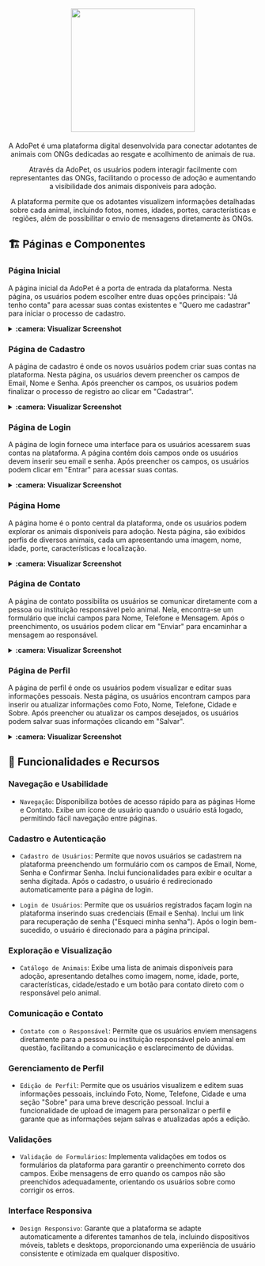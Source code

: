 <h1 align="center" id="descricao"><img width="250px" src="https://github.com/GabrielVeroneze/adopet/assets/95183901/f4d380e9-2dea-4ba4-b5d5-754191321d9d"></h1>

<p align="center">A AdoPet é uma plataforma digital desenvolvida para conectar adotantes de animais com ONGs dedicadas ao resgate e acolhimento de animais de rua.</p>

<p align="center">Através da AdoPet, os usuários podem interagir facilmente com representantes das ONGs, facilitando o processo de adoção e aumentando a visibilidade dos animais disponíveis para adoção.</p>

<p align="center">A plataforma permite que os adotantes visualizem informações detalhadas sobre cada animal, incluindo fotos, nomes, idades, portes, características e regiões, além de possibilitar o envio de mensagens diretamente às ONGs.</p>

## :building_construction: Páginas e Componentes

### Página Inicial

A página inicial da AdoPet é a porta de entrada da plataforma. Nesta página, os usuários podem escolher entre duas opções principais: "Já tenho conta" para acessar suas contas existentes e "Quero me cadastrar" para iniciar o processo de cadastro.

<details>
    <summary><b>:camera: Visualizar Screenshot</b></summary>
    <br />
    <img src="" />
</details>

### Página de Cadastro

A página de cadastro é onde os novos usuários podem criar suas contas na plataforma. Nesta página, os usuários devem preencher os campos de Email, Nome e Senha. Após preencher os campos, os usuários podem finalizar o processo de registro ao clicar em "Cadastrar".

<details>
    <summary><b>:camera: Visualizar Screenshot</b></summary>
    <br />
    <img src="" />
</details>

### Página de Login

A página de login fornece uma interface para os usuários acessarem suas contas na plataforma. A página contém dois campos onde os usuários devem inserir seu email e senha. Após preencher os campos, os usuários podem clicar em "Entrar" para acessar suas contas.

<details>
    <summary><b>:camera: Visualizar Screenshot</b></summary>
    <br />
    <img src="" />
</details>

### Página Home

A página home é o ponto central da plataforma, onde os usuários podem explorar os animais disponíveis para adoção. Nesta página, são exibidos perfis de diversos animais, cada um apresentando uma imagem, nome, idade, porte, características e localização.

<details>
    <summary><b>:camera: Visualizar Screenshot</b></summary>
    <br />
    <img src="" />
</details>

### Página de Contato

A página de contato possibilita os usuários se comunicar diretamente com a pessoa ou instituição responsável pelo animal. Nela, encontra-se um formulário que inclui campos para Nome, Telefone e Mensagem. Após o preenchimento, os usuários podem clicar em "Enviar" para encaminhar a mensagem ao responsável.

<details>
    <summary><b>:camera: Visualizar Screenshot</b></summary>
    <br />
    <img src="" />
</details>

### Página de Perfil

A página de perfil é onde os usuários podem visualizar e editar suas informações pessoais. Nesta página, os usuários encontram campos para inserir ou atualizar informações como Foto, Nome, Telefone, Cidade e Sobre. Após preencher ou atualizar os campos desejados, os usuários podem salvar suas informações clicando em "Salvar".

<details>
    <summary><b>:camera: Visualizar Screenshot</b></summary>
    <br />
    <img src="" />
</details>

## :rocket: Funcionalidades e Recursos

### Navegação e Usabilidade

-   `Navegação`: Disponibiliza botões de acesso rápido para as páginas Home e Contato. Exibe um ícone de usuário quando o usuário está logado, permitindo fácil navegação entre páginas.

### Cadastro e Autenticação

-   `Cadastro de Usuários`: Permite que novos usuários se cadastrem na plataforma preenchendo um formulário com os campos de Email, Nome, Senha e Confirmar Senha. Inclui funcionalidades para exibir e ocultar a senha digitada. Após o cadastro, o usuário é redirecionado automaticamente para a página de login.

-   `Login de Usuários`: Permite que os usuários registrados façam login na plataforma inserindo suas credenciais (Email e Senha). Inclui um link para recuperação de senha ("Esqueci minha senha"). Após o login bem-sucedido, o usuário é direcionado para a página principal.

### Exploração e Visualização

-   `Catálogo de Animais`: Exibe uma lista de animais disponíveis para adoção, apresentando detalhes como imagem, nome, idade, porte, características, cidade/estado e um botão para contato direto com o responsável pelo animal.

### Comunicação e Contato

-   `Contato com o Responsável`: Permite que os usuários enviem mensagens diretamente para a pessoa ou instituição responsável pelo animal em questão, facilitando a comunicação e esclarecimento de dúvidas.

### Gerenciamento de Perfil

-   `Edição de Perfil`: Permite que os usuários visualizem e editem suas informações pessoais, incluindo Foto, Nome, Telefone, Cidade e uma seção "Sobre" para uma breve descrição pessoal. Inclui a funcionalidade de upload de imagem para personalizar o perfil e garante que as informações sejam salvas e atualizadas após a edição.

### Validações

-   `Validação de Formulários`: Implementa validações em todos os formulários da plataforma para garantir o preenchimento correto dos campos. Exibe mensagens de erro quando os campos não são preenchidos adequadamente, orientando os usuários sobre como corrigir os erros.

### Interface Responsiva

-   `Design Responsivo`: Garante que a plataforma se adapte automaticamente a diferentes tamanhos de tela, incluindo dispositivos móveis, tablets e desktops, proporcionando uma experiência de usuário consistente e otimizada em qualquer dispositivo.
